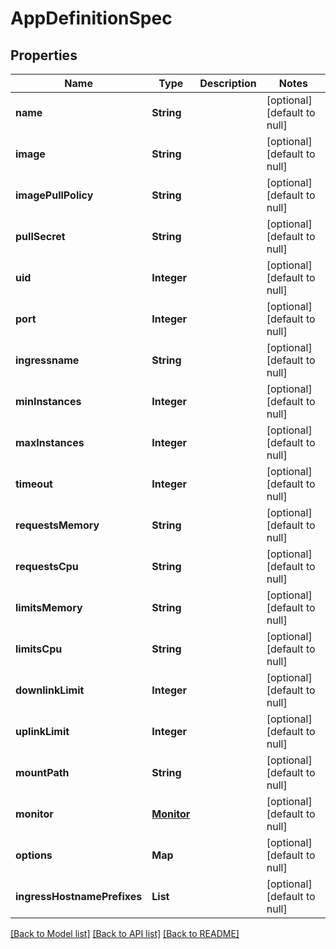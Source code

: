 # AppDefinitionSpec
## Properties

| Name | Type | Description | Notes |
|------------ | ------------- | ------------- | -------------|
| **name** | **String** |  | [optional] [default to null] |
| **image** | **String** |  | [optional] [default to null] |
| **imagePullPolicy** | **String** |  | [optional] [default to null] |
| **pullSecret** | **String** |  | [optional] [default to null] |
| **uid** | **Integer** |  | [optional] [default to null] |
| **port** | **Integer** |  | [optional] [default to null] |
| **ingressname** | **String** |  | [optional] [default to null] |
| **minInstances** | **Integer** |  | [optional] [default to null] |
| **maxInstances** | **Integer** |  | [optional] [default to null] |
| **timeout** | **Integer** |  | [optional] [default to null] |
| **requestsMemory** | **String** |  | [optional] [default to null] |
| **requestsCpu** | **String** |  | [optional] [default to null] |
| **limitsMemory** | **String** |  | [optional] [default to null] |
| **limitsCpu** | **String** |  | [optional] [default to null] |
| **downlinkLimit** | **Integer** |  | [optional] [default to null] |
| **uplinkLimit** | **Integer** |  | [optional] [default to null] |
| **mountPath** | **String** |  | [optional] [default to null] |
| **monitor** | [**Monitor**](Monitor.md) |  | [optional] [default to null] |
| **options** | **Map** |  | [optional] [default to null] |
| **ingressHostnamePrefixes** | **List** |  | [optional] [default to null] |

[[Back to Model list]](../README.md#documentation-for-models) [[Back to API list]](../README.md#documentation-for-api-endpoints) [[Back to README]](../README.md)

